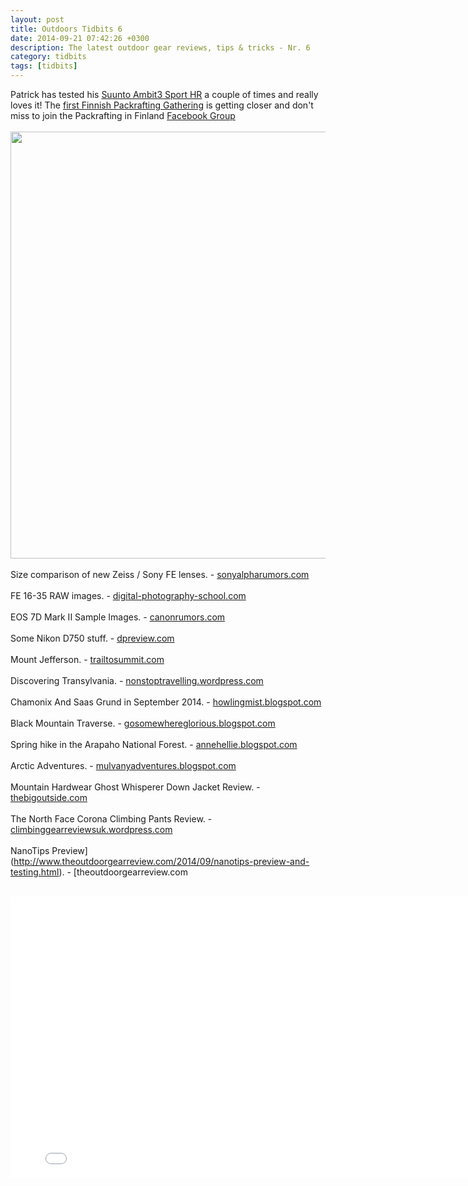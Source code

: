 ```yaml
---
layout: post
title: Outdoors Tidbits 6
date: 2014-09-21 07:42:26 +0300
description: The latest outdoor gear reviews, tips & tricks - Nr. 6
category: tidbits
tags: [tidbits]
---
```

Patrick has tested his [Suunto Ambit3 Sport HR](http://amzn.to/1uTyALR) a couple of times and really loves it! The [first Finnish Packrafting Gathering](http://korpijaakko.com/2014/08/27/the-first-finnish-packrafting-gathering/) is getting closer and don't miss to join the Packrafting in Finland [Facebook Group](https://www.facebook.com/groups/851417628210793/)<br><br>
<a href="https://www.flickr.com/photos/90204224@N07/15030793280"><img src="https://farm4.staticflickr.com/3895/15030793280_7db6c5f857_b.jpg" width="1024" height="683"></a><!--more-->
<br><br>
Size comparison of new Zeiss / Sony FE lenses. - [sonyalpharumors.com](http://www.sonyalpharumors.com/perfect-size-comparison-of-all-four-new-fe-lenses-zeiss-sony-and-loxia/)<br><br>
FE 16-35 RAW images. - [digital-photography-school.com](http://www.verybiglobo.com/photokina-2014-sony-first-impression-fe-16-35-f4-oss-za-some-raw-samples-for-download/)<br><br>
EOS 7D Mark II Sample Images. - [canonrumors.com](http://www.canonrumors.com/2014/09/sample-images-from-the-eos-7d-mark-ii/)<br><br>
Some Nikon D750 stuff. - [dpreview.com](http://www.dpreview.com/articles/1289414938/nikon-d750-what-you-need-to-know)
<br><br>
Mount Jefferson. - [trailtosummit.com](http://trailtosummit.com/mount-jefferson-via-great-gulf-six-husbands-and-sphinx/)<br><br>
Discovering Transylvania. - [nonstoptravelling.wordpress.com](http://nonstoptravelling.wordpress.com/2014/09/22/tantalising-transylvania)<br><br>
Chamonix And Saas Grund in September 2014. - [howlingmist.blogspot.com](http://howlingmist.blogspot.com/2014/09/a-taste-of-chamonix-and-saas-grund-alps.html)<br><br>
Black Mountain Traverse. - [gosomewhereglorious.blogspot.com](http://gosomewhereglorious.blogspot.com/2014/09/black-mountain-traverse-hiking-mt.html)<br><br>
Spring hike in the Arapaho National Forest. - [annehellie.blogspot.com](http://annehellie.blogspot.com/2014/06/spring-hiking.html)<br><br>
Arctic Adventures. - [mulvanyadventures.blogspot.com](http://mulvanyadventures.blogspot.com/2014/09/arctic-adventures.html)
<br><br>
Mountain Hardwear Ghost Whisperer Down Jacket Review. - [thebigoutside.com](http://thebigoutside.com/review-mountain-hardwear-ghost-whisperer-down-jacket/)<br><br>
The North Face Corona Climbing Pants Review. - [climbinggearreviewsuk.wordpress.com](https://climbinggearreviewsuk.wordpress.com/2014/09/17/the-north-face-corona-climbing-pants-climbing-gear-review/)<br><br>
NanoTips Preview](http://www.theoutdoorgearreview.com/2014/09/nanotips-preview-and-testing.html). - [theoutdoorgearreview.com
<br><br>
<iframe src="//player.vimeo.com/video/106620458" width="800" height="450" frameborder="0" webkitallowfullscreen mozallowfullscreen allowfullscreen></iframe>
